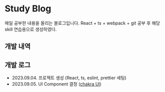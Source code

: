 # Study Blog

매일 공부한 내용을 올리는 블로그입니다.
React + ts + webpack + git 공부 후 해당 skill 연습용으로 생성하였다.

## 개발 내역

## 개발 로그

- 2023.09.04. 프로젝트 생성 (React, ts, eslint, prettier 세팅)
- 2023.09.05. UI Component 결정 ([chakra UI](https://chakra-ui.com/, "https://chakra-ui.com/"))
